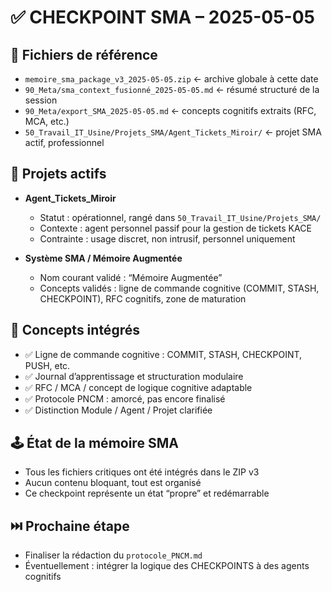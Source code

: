 # ✅ CHECKPOINT SMA – 2025-05-05

## 📁 Fichiers de référence

- `memoire_sma_package_v3_2025-05-05.zip` ← archive globale à cette date
- `90_Meta/sma_context_fusionné_2025-05-05.md` ← résumé structuré de la session
- `90_Meta/export_SMA_2025-05-05.md` ← concepts cognitifs extraits (RFC, MCA, etc.)
- `50_Travail_IT_Usine/Projets_SMA/Agent_Tickets_Miroir/` ← projet SMA actif, professionnel

## 🧠 Projets actifs

- **Agent_Tickets_Miroir**
  - Statut : opérationnel, rangé dans `50_Travail_IT_Usine/Projets_SMA/`
  - Contexte : agent personnel passif pour la gestion de tickets KACE
  - Contrainte : usage discret, non intrusif, personnel uniquement

- **Système SMA / Mémoire Augmentée**
  - Nom courant validé : “Mémoire Augmentée”
  - Concepts validés : ligne de commande cognitive (COMMIT, STASH, CHECKPOINT), RFC cognitifs, zone de maturation

## 🧱 Concepts intégrés

- ✅ Ligne de commande cognitive : COMMIT, STASH, CHECKPOINT, PUSH, etc.
- ✅ Journal d’apprentissage et structuration modulaire
- ✅ RFC / MCA / concept de logique cognitive adaptable
- ✅ Protocole PNCM : amorcé, pas encore finalisé
- ✅ Distinction Module / Agent / Projet clarifiée

## 🕹️ État de la mémoire SMA

- Tous les fichiers critiques ont été intégrés dans le ZIP v3
- Aucun contenu bloquant, tout est organisé
- Ce checkpoint représente un état “propre” et redémarrable

## ⏭️ Prochaine étape

- Finaliser la rédaction du `protocole_PNCM.md`
- Éventuellement : intégrer la logique des CHECKPOINTS à des agents cognitifs

